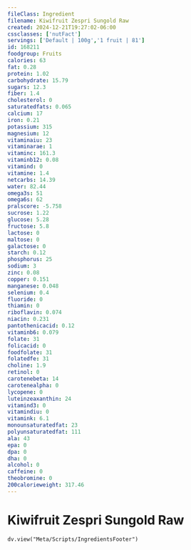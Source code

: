 ```yaml
---
fileClass: Ingredient
filename: Kiwifruit Zespri Sungold Raw
created: 2024-12-21T19:27:02-06:00
cssclasses: ['nutFact']
servings: ['Default | 100g','1 fruit | 81']
id: 168211
foodgroup: Fruits
calories: 63
fat: 0.28
protein: 1.02
carbohydrate: 15.79
sugars: 12.3
fiber: 1.4
cholesterol: 0
saturatedfats: 0.065
calcium: 17
iron: 0.21
potassium: 315
magnesium: 12
vitaminaiu: 23
vitaminarae: 1
vitaminc: 161.3
vitaminb12: 0.08
vitamind: 0
vitamine: 1.4
netcarbs: 14.39
water: 82.44
omega3s: 51
omega6s: 62
pralscore: -5.758
sucrose: 1.22
glucose: 5.28
fructose: 5.8
lactose: 0
maltose: 0
galactose: 0
starch: 0.12
phosphorus: 25
sodium: 3
zinc: 0.08
copper: 0.151
manganese: 0.048
selenium: 0.4
fluoride: 0
thiamin: 0
riboflavin: 0.074
niacin: 0.231
pantothenicacid: 0.12
vitaminb6: 0.079
folate: 31
folicacid: 0
foodfolate: 31
folatedfe: 31
choline: 1.9
retinol: 0
carotenebeta: 14
carotenealpha: 0
lycopene: 0
luteinzeaxanthin: 24
vitamind3: 0
vitamindiu: 0
vitamink: 6.1
monounsaturatedfat: 23
polyunsaturatedfat: 111
ala: 43
epa: 0
dpa: 0
dha: 0
alcohol: 0
caffeine: 0
theobromine: 0
200calorieweight: 317.46
---
```


# Kiwifruit Zespri Sungold Raw

```dataviewjs
dv.view("Meta/Scripts/IngredientsFooter")
```